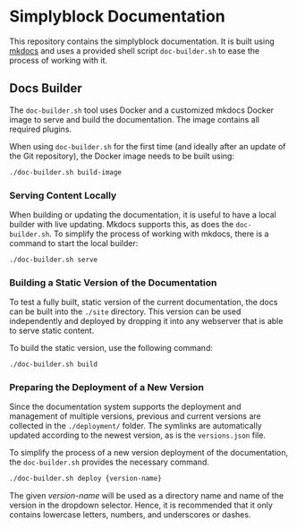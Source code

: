 # Simplyblock Documentation

This repository contains the simplyblock documentation. It is built using [mkdocs](https://www.mkdocs.org/) and
uses a provided shell script `doc-builder.sh` to ease the process of working with it.

## Docs Builder

The `doc-builder.sh` tool uses Docker and a customized mkdocs Docker image to serve and build the documentation. The
image contains all required plugins.

When using `doc-builder.sh` for the first time (and ideally after an update of the Git repository), the Docker image
needs to be built using:

```bash
./doc-builder.sh build-image
```

### Serving Content Locally

When building or updating the documentation, it is useful to have a local builder with live updating. Mkdocs supports
this, as does the `doc-builder.sh`. To simplify the process of working with mkdocs, there is a command to start the
local builder:

```bash
./doc-builder.sh serve
```

### Building a Static Version of the Documentation

To test a fully built, static version of the current documentation, the docs can be built into the `./site` directory.
This version can be used independently and deployed by dropping it into any webserver that is able to serve static
content.

To build the static version, use the following command:

```bash
./doc-builder.sh build
```

### Preparing the Deployment of a New Version

Since the documentation system supports the deployment and management of multiple versions, previous and current
versions are collected in the `./deployment/` folder. The symlinks are automatically updated according to the newest
version, as is the `versions.json` file.

To simplify the process of a new version deployment of the documentation, the `doc-builder.sh` provides the necessary
command.

```bash
./doc-builder.sh deploy {version-name}
```

The given _version-name_ will be used as a directory name and name of the version in the dropdown selector. Hence, it
is recommended that it only contains lowercase letters, numbers, and underscores or dashes.
